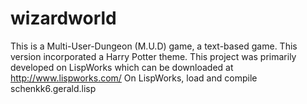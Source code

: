 # wizardworld
This is a Multi-User-Dungeon (M.U.D) game, a text-based game. This version incorporated a Harry Potter theme. This project was primarily developed on LispWorks which can be downloaded at http://www.lispworks.com/
On LispWorks, load and compile schenkk6.gerald.lisp

